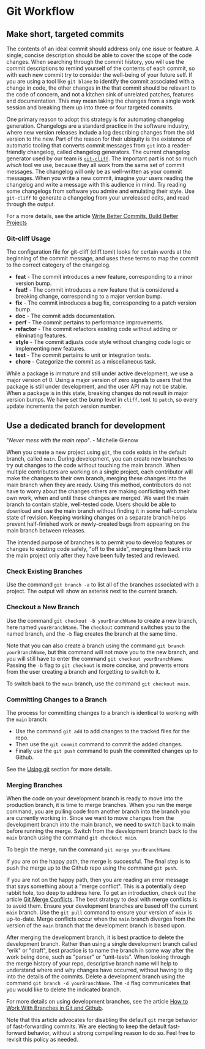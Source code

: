 # Git Workflow

## Make short, targeted commits

The contents of an ideal commit should address only one issue or feature. A single, concise description should be able to cover the scope of the code changes. When searching through the commit history, you will use the commit descriptions to remind yourself of the contents of each commit, so with each new commit try to consider the well-being of your future self. If you are using a tool like `git blame` to identify the commit associated with a change in code, the other changes in the that commit should be relevant to the code of concern, and not a kitchen sink of unrelated patches, features and documentation. This may mean taking the changes from a single work session and breaking them up into three or four targeted commits.

One primary reason to adopt this strategy is for automating changelog generation. Changelogs are a standard practice in the software industry, where new version releases include a log describing changes from the old version to the new. Part of the reason for their ubiquity is the existence of automatic tooling that converts commit messages from `git` into a reader-friendly changelog, called changelog generators. The current changelog generator used by our team is [`git-cliff`](https://git-cliff.org/). The important part is not so much _which_ tool we use, because they all work from the same set of commit messages. The changelog will only be as well-written as your commit messages. When you write a new commit, imagine your users reading the changelog and write a message with this audience in mind. Try reading some changelogs from software you admire and emulating their style. Use `git-cliff` to generate a changelog from your unreleased edits, and read through the output.

For a more details, see the article [Write Better Commits, Build Better Projects](https://github.blog/developer-skills/github/write-better-commits-build-better-projects/)

### Git-cliff Usage

The configuration file for git-cliff (cliff.toml) looks for certain words at the beginning of the commit message, and uses these terms to map the commit to the correct category of the changelog.

- **feat** - The commit introduces a new feature, corresponding to a minor version bump.
- **feat!** - The commit introduces a new feature that is considered a breaking change, corresponding to a major version bump.
- **fix** - The commit introduces a bug fix, corresponding to a patch version bump.
- **doc** - The commit adds documentation.
- **perf** - The commit pertains to performance improvements.
- **refactor** - The commit refactors existing code without adding or eliminating features.
- **style** - The commit adjusts code style without changing code logic or implementing new features.
- **test** - The commit pertains to unit or integration tests.
- **chore** - Categorize the commit as a miscellaneous task.

While a package is immature and still under active development, we use a major version of 0. Using a major version of zero signals to users that the package is still under development, and the user API may not be stable. When a package is in this state, breaking changes do not result in major version bumps. We have set the bump level in `cliff.toml` to `patch`, so every update increments the patch version number.

## Use a dedicated branch for development

"_Never mess with the main repo_". - Michelle Gienow

When you create a new project using `git`, the code exists in the default branch, called `main`. During development, you can create new branches to try out changes to the code without touching the main branch. When multiple contributors are working on a single project, each contributor will make the changes to their own branch, merging these changes into the main branch when they are ready. Using this method, contributors do not have to worry about the changes others are making conflicting with their own work, when and until these changes are merged. We want the main branch to contain stable, well-tested code. Users should be able to download and use the main branch without finding it in some half-complete state of revision. Keeping working changes on a separate branch helps prevent half-finished work or newly-created bugs from appearing on the main branch between releases.

The intended purpose of branches is to permit you to develop features or changes to existing code safely, "off to the side", merging them back into the main project only after they have been fully tested and reviewed.

### Check Existing Branches

Use the command `git branch -a` to list all of the branches associated with a project. The output will show an asterisk next to the current branch.

### Checkout a New Branch

Use the command `git checkout -b yourBranchName` to create a new branch, here named `yourBranchName`. The `checkout` command switches you to the named branch, and the `-b` flag creates the branch at the same time.

Note that you can also create a branch using the command `git branch yourBranchName`, but this command will not move you to the new branch, and you will still have to enter the command `git checkout yourBranchName`. Passing the `-b` flag to `git checkout` is more concise, and prevents errors from the user creating a branch and forgetting to switch to it.

To switch back to the `main` branch, use the command `git checkout main`.

### Committing Changes to a Branch

The process for committing changes to a branch is identical to working with the `main` branch:

- Use the command `git add` to add changes to the tracked files for the repo.
- Then use the `git commit` command to commit the added changes.
- Finally use the `git push` command to push the committed changes up to Github.

See the [Using git](./using_git.md) section for more details.

### Merging Branches

When the code on your development branch is ready to move into the production branch, it is time to merge branches. When you run the merge command, you are pulling code from another branch into the branch you are currently working in. Since we want to move changes from the development branch into the main branch, we need to switch back to main before running the merge. Switch from the development branch back to the `main` branch using the command `git checkout main`.

To begin the merge, run the command `git merge yourBranchName`.

If you are on the happy path, the merge is successful. The final step is to push the merge up to the Github repo using the command `git push`.

If you are not on the happy path, then you are reading an error message that says something about a "merge conflict". This is a potentially deep rabbit hole, too deep to address here. To get an introduction, check out the article [Git Merge Conflicts](https://www.atlassian.com/git/tutorials/using-branches/merge-conflicts). The best strategy to deal with merge conflicts is to avoid them. Ensure your development branches are based off the current `main` branch. Use the `git pull` command to ensure your version of `main` is up-to-date. Merge conflicts occur when the `main` branch diverges from the version of the `main` branch that the development branch is based upon.

After merging the development branch, it is best practice to delete the development branch. Rather than using a single development branch called "erik" or "draft", best practice is to name the branch in some way after the work being done, such as "parser" or "unit-tests". When looking through the merge history of your repo, descriptive branch name will help to understand where and why changes have occurred, without having to dig into the details of the commits. Delete a development branch using the command `git branch -d yourBranchName`. The `-d` flag communicates that you would like to delete the indicated branch.

For more details on using development branches, see the article [How to Work With Branches in Git and Github](https://thenewstack.io/dont-mess-with-the-master-working-with-branches-in-git-and-github/).

Note that this article advocates for disabling the default `git` merge behavior of fast-forwarding commits. We are electing to keep the default fast-forward behavior, without a strong compelling reason to do so. Feel free to revisit this policy as needed.
